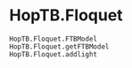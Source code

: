 # HopTB.Floquet

```@docs
HopTB.Floquet.FTBModel
HopTB.Floquet.getFTBModel
HopTB.Floquet.addlight
```
